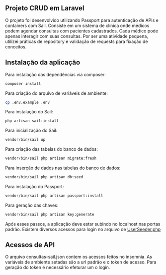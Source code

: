 ## Projeto CRUD em Laravel

O projeto foi desenvolvido utilizando Passport para autenticação de APIs e containers com Sail.
Consiste em um sistema de clínica onde médicos podem agendar consultas com pacientes cadastrados. Cada médico pode apenas interagir com suas consultas.
Por ser uma atividade pequena, utilizei práticas de repository e validação de requests para fixação de conceitos.

## Instalação da aplicação

Para instalação das dependências via composer:
```bash
composer install
```

Para criação do arquivo de variáveis de ambiente:
```bash
cp .env.example .env
```

Para instalação do Sail:
```bash
php artisan sail:install
```

Para inicialização do Sail:
```bash
vendor/bin/sail up
```

Para criação das tabelas do banco de dados:
```bash
vendor/bin/sail php artisan migrate:fresh
```

Para inserção de dados nas tabelas do banco de dados:
```bash
vendor/bin/sail php artisan db:seed
```

Para instalação do Passport:
```bash
vendor/bin/sail php artisan passport:install
```

Para geração das chaves:
```bash
vendor/bin/sail php artisan key:generate
```

Após esses passos, a aplicação deve estar subindo no localhost nas portas padrão.
Existem diversos acessos para login no arquivo de [UserSeeder.php](/database/seeders/UserSeeder.php)

## Acessos de API

O arquivo consultas-sail.json contem os acessos feitos no insomnia. As variáveis de ambiente setadas são a url padrão e o token de acesso. Para geração do token é necessário efeturar um o login.
